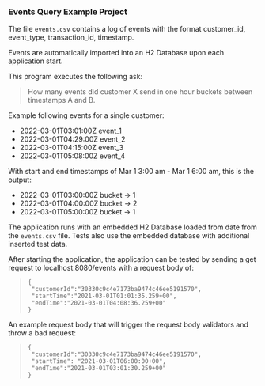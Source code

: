 ### Events Query Example Project

The file `events.csv` contains a log of events with the 
format customer_id, event_type, transaction_id, timestamp.

Events are automatically imported into an H2 Database upon each application start.

This program executes the following ask:

> How many events did customer X send in one hour buckets between timestamps A and B. 

Example following events for a single customer:

- 2022-03-01T03:01:00Z event_1
- 2022-03-01T04:29:00Z event_2
- 2022-03-01T04:15:00Z event_3
- 2022-03-01T05:08:00Z event_4

With start and end timestamps of Mar 1 3:00 am - Mar 1 6:00 am, this is the output:
- 2022-03-01T03:00:00Z bucket -> 1
- 2022-03-01T04:00:00Z bucket -> 2
- 2022-03-01T05:00:00Z bucket -> 1

The application runs with an embedded H2 Database loaded from date from the `events.csv` file.
Tests also use the embedded database with additional inserted test data.

After starting the application, the application can be tested by sending a get
request to localhost:8080/events with a request body of:

>     {
>      "customerId":"30330c9c4e7173ba9474c46ee5191570",
>      "startTime":"2021-03-01T01:01:35.259+00",
>      "endTime":"2021-03-01T04:08:36.259+00" 
>     }

An example request body that will trigger the request body validators and throw a bad request:

>     {
>      "customerId":"30330c9c4e7173ba9474c46ee5191570",
>      "startTime": "2021-03-01T06:00:00+00",
>      "endTime":"2021-03-01T03:01:30.259+00"
>     }
>     
